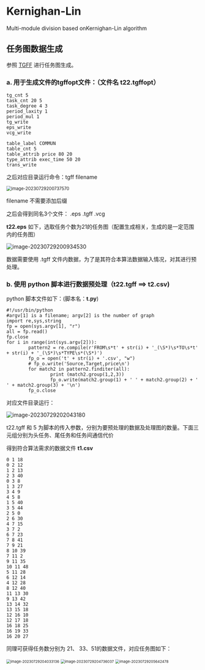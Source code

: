 # Kernighan-Lin
Multi-module division based onKernighan-Lin algorithm
## 任务图数据生成

参照  [TGFF](https://robertdick.org/projects/tgff/index.html) 进行任务图生成。

### a. 用于生成文件的tgffopt文件：（文件名 t22.tgffopt）

```
tg_cnt 5
task_cnt 20 5
task_degree 4 3
period_laxity 1
period_mul 1
tg_write
eps_write
vcg_write

table_label COMMUN
table_cnt 5
table_attrib price 80 20
type_attrib exec_time 50 20
trans_write
```

之后对应目录运行命令：tgff filename

<img src="figure\image-20230729200737570.png" alt="image-20230729200737570" style="zoom:80%;" />

filename 不需要添加后缀

之后会得到同名3个文件： .eps  .tgff  .vcg

**t22.eps** 如下，选取任务个数为21的任务图（配置生成相关，生成的是一定范围内的任务图）

![image-20230729200934530](figure\image-20230729200934530.png)

数据需要使用 .tgff 文件内数据，为了是其符合本算法数据输入情况，对其进行预处理。

### b. 使用 python 脚本进行数据预处理（t22.tgff  ==> t2.csv)

python 脚本文件如下：(脚本名：**t.py**)

```
#!/usr/bin/python
#argv[1] is a filename; argv[2] is the number of graph
import re,sys,string
fp = open(sys.argv[1], "r")
all = fp.read()
fp.close
for i in range(int(sys.argv[2])):
        pattern2 = re.compile(r'FROM\s*t' + str(i) + '_(\S*)\s*TO\s*t' + str(i) + '_(\S*)\s*TYPE\s*(\S*)')
        fp_o = open('t' + str(i) + '.csv', "w")
        # fp_o.write('Source,Target,price\n')
        for match2 in pattern2.finditer(all):
                print (match2.group(1,2,3))
                fp_o.write(match2.group(1) + ' ' + match2.group(2) + ' ' + match2.group(3) + '\n')
        fp_o.close
```

对应文件目录运行： 

![image-20230729202043180](figure\image-20230729202043180.png)

t22.tgff 和 5 为脚本的传入参数，分别为要预处理的数据及处理图的数量。下面三元组分别为头任务、尾任务和任务间通信代价

得到符合算法需求的数据文件 **t1.csv**

```
0 1 18
0 2 12
1 2 13
2 3 40
0 3 8
1 3 27
3 4 9
4 5 8
1 5 40
3 5 44
2 5 0
2 6 30
4 7 15
3 7 2
6 7 23
7 8 41
7 9 21
8 10 39
7 11 2
9 11 35
10 11 48
5 11 28
6 12 14
4 12 28
8 12 40
11 13 30
9 13 42
13 14 32
13 15 18
12 16 10
12 17 18
16 18 25
16 19 33
16 20 27
```

同理可获得任务数分别为 21、 33、51的数据文件，对应任务图如下：

<img src="figure\21" alt="image-20230729204033136" style="zoom:67%;" />

<img src="figure\33" alt="image-20230729204736037" style="zoom:67%;" />



<img src="figure\51" alt="image-20230729205642478" style="zoom:67%;" />
